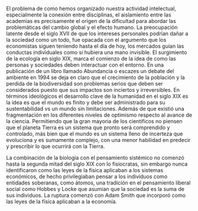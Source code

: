 El problema de como hemos organizado nuestra actividad intelectual, especialmente la conexión entre disciplinas, el aislamiento entre las academias es precisamente el origen de la dificultad para abordar las problemáticas del cambio global y el efecto humano.
La preocupación latente desde el siglo XVII de que los intereses personales podrían dañar a la sociedad como un todo, fue opacada con el argumento que los economistas siguen teniendo hasta el día de hoy, los mercados guian las conductas individuales como si hubiera una mano invisible.
El surgimiento de la ecología en siglo XIX, marca el comienzo de la idea de como las personas y sociedades deben interactuar con el entorno.
En una publicación de un libro llamado Abundancia o escazes un debate del ambiente en 1994 se deja en claro que el crecimiento de la población y la perdida de la biodiversidad son problemas serios que deben ser considerados puesto que sus impactos son inciertos y irreversibles.
En términos ideológicos el desarrollo clave de la humanidad en el siglo XIX es la idea es que el mundo es finito y debe ser administrado para su sustentabilidad vs un mundo sin limitaciones. Además de que existió una fragmentación en los diferentes niveles de optimismo respecto al avance de la ciencia. Permitiendo que la gran mayoria de los cientificos no piensen que el planeta Tierra es un sistema que pronto será comprendido y controlado, más bien que el mundo es un sistema lleno de incerteza que evoluciona y es sumamente complejo, con una menor habilidad en predecir y prescribir lo que ocurrirá con la Tierra.

La combinación de la biología con el pensamiento sistémico no comenzó hasta la segunda mitad del siglo XIX con lo fisiocratas, sin embargo nunca identificaron como las leyes de la física aplicaban a los sistemas económicos, de hecho privilegiaban pensar a los individuos como entidades soberanas, como átomos, una tradición en el pensamiento liberal social como Hobbes y Locke que asumian que la sociedad es la suma de sus individuos. La ruptura comenzó con Adam Smith que incorporó como las leyes de la física aplicaban a la economía.

